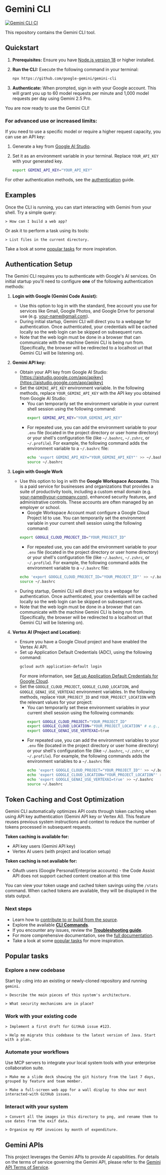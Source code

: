 # Gemini CLI

[![Gemini CLI CI](https://github.com/google-gemini/gemini-cli/actions/workflows/ci.yml/badge.svg)](https://github.com/google-gemini/gemini-cli/actions/workflows/ci.yml)

This repository contains the Gemini CLI tool.

## Quickstart

1. **Prerequisites:** Ensure you have [Node.js version 18](https://nodejs.org/en/download) or higher installed.
2. **Run the CLI:** Execute the following command in your terminal:

   ```bash
   npx https://github.com/google-gemini/gemini-cli
   ```

3. **Authenticate:** When prompted, sign in with your Google account. This will grant you up to 60 model requests per minute and 1,000 model requests per day using Gemini 2.5 Pro.

You are now ready to use the Gemini CLI!

### For advanced use or increased limits:

If you need to use a specific model or require a higher request capacity, you can use an API key:

1. Generate a key from [Google AI Studio](https://aistudio.google.com/apikey).
2. Set it as an environment variable in your terminal. Replace `YOUR_API_KEY` with your generated key.

   ```bash
   export GEMINI_API_KEY="YOUR_API_KEY"
   ```

For other authentication methods, see the [authentication](./docs/cli/authentication.md) guide.

## Examples

Once the CLI is running, you can start interacting with Gemini from your shell. Try a simple query:

```
> How can I build a web app?
```

Or ask it to perform a task using its tools:

```
> List files in the current directory.
```

Take a look at some [popular tasks](#popular-tasks) for more inspiration.

## Authentication Setup

The Gemini CLI requires you to authenticate with Google's AI services. On initial startup you'll need to configure **one** of the following authentication methods:

1.  **Login with Google (Gemini Code Assist):**
    - Use this option to log in with the standard, free account you use for services like Gmail, Google Photos, and Google Drive for personal use (e.g. your-name@gmail.com).
    - During initial startup, Gemini CLI will direct you to a webpage for authentication. Once authenticated, your credentials will be cached locally so the web login can be skipped on subsequent runs.
    - Note that the web login must be done in a browser that can communicate with the machine Gemini CLI is being run from. (Specifically, the browser will be redirected to a localhost url that Gemini CLI will be listening on).

2.  **Gemini API key:**
    - Obtain your API key from Google AI Studio: [https://aistudio.google.com/app/apikey](https://aistudio.google.com/app/apikey)
    - Set the `GEMINI_API_KEY` environment variable. In the following methods, replace `YOUR_GEMINI_API_KEY` with the API key you obtained from Google AI Studio:
      - You can temporarily set the environment variable in your current shell session using the following command:
        ```bash
        export GEMINI_API_KEY="YOUR_GEMINI_API_KEY"
        ```
      - For repeated use, you can add the environment variable to your `.env` file (located in the project directory or user home directory) or your shell's configuration file (like `~/.bashrc`, `~/.zshrc`, or `~/.profile`). For example, the following command adds the environment variable to a `~/.bashrc` file:
        ```bash
        echo 'export GEMINI_API_KEY="YOUR_GEMINI_API_KEY"' >> ~/.bashrc
        source ~/.bashrc
        ```

3.  **Login with Google Work**
    - Use this option to log in with the **Google Workspace Accounts**. This is a paid service for businesses and organizations that provides a suite of productivity tools, including a custom email domain (e.g. your-name@your-company.com), enhanced security features, and administrative controls. These accounts are often managed by an employer or school.
      - Google Workspace Account must configure a Google Cloud Project Id to use. You can temporarily set the environment variable in your current shell session using the following command:
      ```bash
      export GOOGLE_CLOUD_PROJECT_ID="YOUR_PROJECT_ID"
      ```
      - For repeated use, you can add the environment variable to your `.env` file (located in the project directory or user home directory) or your shell's configuration file (like `~/.bashrc`, `~/.zshrc`, or `~/.profile`). For example, the following command adds the environment variable to a `~/.bashrc` file:
      ```bash
      echo 'export GOOGLE_CLOUD_PROJECT_ID="YOUR_PROJECT_ID"' >> ~/.bashrc
      source ~/.bashrc
      ```
    - During startup, Gemini CLI will direct you to a webpage for authentication. Once authenticated, your credentials will be cached locally so the web login can be skipped on subsequent runs.
    - Note that the web login must be done in a browser that can communicate with the machine Gemini CLI is being run from. (Specifically, the browser will be redirected to a localhost url that Gemini CLI will be listening on).

4.  **Vertex AI (Project and Location):**
    - Ensure you have a Google Cloud project and have enabled the Vertex AI API.
    - Set up Application Default Credentials (ADC), using the following command:
      ```bash
      gcloud auth application-default login
      ```
      For more information, see [Set up Application Default Credentials for Google Cloud](https://cloud.google.com/docs/authentication/provide-credentials-adc).
    - Set the `GOOGLE_CLOUD_PROJECT`, `GOOGLE_CLOUD_LOCATION`, and `GOOGLE_GENAI_USE_VERTEXAI` environment variables. In the following methods, replace `YOUR_PROJECT_ID` and `YOUR_PROJECT_LOCATION` with the relevant values for your project:
      - You can temporarily set these environment variables in your current shell session using the following commands:
        ```bash
        export GOOGLE_CLOUD_PROJECT="YOUR_PROJECT_ID"
        export GOOGLE_CLOUD_LOCATION="YOUR_PROJECT_LOCATION" # e.g., us-central1
        export GOOGLE_GENAI_USE_VERTEXAI=true
        ```
      - For repeated use, you can add the environment variables to your `.env` file (located in the project directory or user home directory) or your shell's configuration file (like `~/.bashrc`, `~/.zshrc`, or `~/.profile`). For example, the following commands adds the environment variables to a `~/.bashrc` file:
        ```bash
        echo 'export GOOGLE_CLOUD_PROJECT="YOUR_PROJECT_ID"' >> ~/.bashrc
        echo 'export GOOGLE_CLOUD_LOCATION="YOUR_PROJECT_LOCATION"' >> ~/.bashrc
        echo 'export GOOGLE_GENAI_USE_VERTEXAI=true' >> ~/.bashrc
        source ~/.bashrc
        ```

## Token Caching and Cost Optimization

Gemini CLI automatically optimizes API costs through token caching when using API key authentication (Gemini API key or Vertex AI). This feature reuses previous system instructions and context to reduce the number of tokens processed in subsequent requests.

**Token caching is available for:**

- API key users (Gemini API key)
- Vertex AI users (with project and location setup)

**Token caching is not available for:**

- OAuth users (Google Personal/Enterprise accounts) - the Code Assist API does not support cached content creation at this time

You can view your token usage and cached token savings using the `/stats` command. When cached tokens are available, they will be displayed in the stats output.

### Next steps

- Learn how to [contribute to or build from the source](./CONTRIBUTING.md).
- Explore the available **[CLI Commands](./docs/cli/commands.md)**.
- If you encounter any issues, review the **[Troubleshooting guide](./docs/troubleshooting.md)**.
- For more comprehensive documentation, see the [full documentation](./docs/index.md).
- Take a look at some [popular tasks](#popular-tasks) for more inspiration.

## Popular tasks

### Explore a new codebase

Start by `cd`ing into an existing or newly-cloned repository and running `gemini`.

```text
> Describe the main pieces of this system's architecture.
```

```text
> What security mechanisms are in place?
```

### Work with your existing code

```text
> Implement a first draft for GitHub issue #123.
```

```text
> Help me migrate this codebase to the latest version of Java. Start with a plan.
```

### Automate your workflows

Use MCP servers to integrate your local system tools with your enterprise collaboration suite.

```text
> Make me a slide deck showing the git history from the last 7 days, grouped by feature and team member.
```

```text
> Make a full-screen web app for a wall display to show our most interacted-with GitHub issues.
```

### Interact with your system

```text
> Convert all the images in this directory to png, and rename them to use dates from the exif data.
```

```text
> Organise my PDF invoices by month of expenditure.
```

## Gemini APIs

This project leverages the Gemini APIs to provide AI capabilities. For details on the terms of service governing the Gemini API, please refer to the [Gemini API Terms of Service](https://ai.google.dev/gemini-api/terms).
